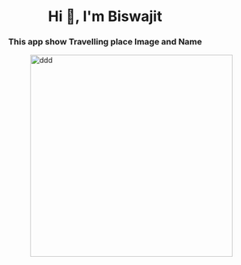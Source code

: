 <h1 align="center">Hi 👋, I'm Biswajit</h1>
<h3 align="center">This app show Travelling place Image and Name</h3>
<img align="right" width="400" alt="ddd" src="[https://images.squarespace-cdn.com/content/v1/5769fc401b631bab1addb2ab/1541580975837-LGDSGDVK6EI6PD4KK4W5/python-2.gif](https://firebasestorage.googleapis.com/v0/b/instagram-50a30.appspot.com/o/Travellphoto%20app%20demo.jpg?alt=media&token=6c226bf1-bb28-4a62-808a-89b040ff0e40)https://firebasestorage.googleapis.com/v0/b/instagram-50a30.appspot.com/o/Travellphoto%20app%20demo.jpg?alt=media&token=6c226bf1-bb28-4a62-808a-89b040ff0e40">
